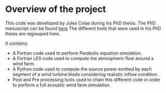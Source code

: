 # Overview of the project 

This code was developed by Jules Colas during his PhD thesis.
The PhD manuscript can be found [here](https://acoustique.ec-lyon.fr/publi/colas_thesis.pdf)
The different tools that were used in his PhD thesis are regrouped here.

It contains: 

- A Fortran code used to perform Parabolic equation simulation. 
- A Fortran LES code used to compute the atmospheric flow around a wind farm.
- A Python code used to compute the source power emitted by each segment of a wind turbine blade considering realistic inflow condition.
- Post and Pre processing tools used to chain this different code in order to perform a full acoustic wind farm simulation.

